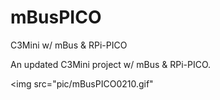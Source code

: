 # mBusPICO
C3Mini w/ mBus &amp; RPi-PICO
 
An updated C3Mini project w/ mBus &amp; RPi-PICO.<br>

 <img src="pic/mBusPICO0210.gif"
